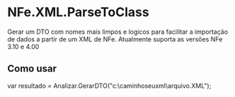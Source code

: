 # NFe.XML.ParseToClass

Gerar um DTO com nomes mais limpos e logicos para facilitar a importação de dados a partir de um XML de NFe.
Atualmente suporta as versões NFe 3.10 e 4.00

## Como usar

var resultado = Analizar.GerarDTO("c:\caminhoseuxml\arquivo.XML");
